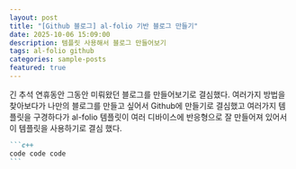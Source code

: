 ```yaml
---
layout: post
title: "[Github 블로그] al-folio 기반 블로그 만들기"
date: 2025-10-06 15:09:00
description: 템플릿 사용해서 블로그 만들어보기
tags: al-folio github
categories: sample-posts
featured: true
---
```


긴 추석 연휴동안 그동안 미뤄왔던 블로그를 만들어보기로 결심했다.
여러가지 방법을 찾아보다가 나만의 블로그를 만들고 싶어서 Github에 만들기로 결심했고 여러가지 템플릿을 구경하다가 al-folio 템플릿이 여러 디바이스에 반응형으로 잘 만들어져 있어서 이 템플릿을 사용하기로 결심 했다.

````markdown
```c++
code code code
```
````
